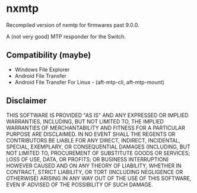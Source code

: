 # nxmtp

Recompiled version of nxmtp for firmwares past 9.0.0.

A (not very good) MTP responder for the Switch.

## Compatibility (maybe)

* Windows File Explorer
* Android File Transfer
* Android File Transfer For Linux - (aft-mtp-cli, aft-mtp-mount)

## Disclaimer

THIS SOFTWARE IS PROVIDED "AS IS" AND ANY EXPRESSED OR IMPLIED WARRANTIES, INCLUDING, BUT NOT LIMITED TO, THE IMPLIED WARRANTIES OF MERCHANTABILITY AND FITNESS FOR A PARTICULAR PURPOSE ARE DISCLAIMED. IN NO EVENT SHALL THE REGENTS OR CONTRIBUTORS BE LIABLE FOR ANY DIRECT, INDIRECT, INCIDENTAL, SPECIAL, EXEMPLARY, OR CONSEQUENTIAL DAMAGES (INCLUDING, BUT NOT LIMITED TO, PROCUREMENT OF SUBSTITUTE GOODS OR SERVICES; LOSS OF USE, DATA, OR PROFITS; OR BUSINESS INTERRUPTION)
HOWEVER CAUSED AND ON ANY THEORY OF LIABILITY, WHETHER IN CONTRACT, STRICT LIABILITY, OR TORT (INCLUDING NEGLIGENCE OR OTHERWISE) ARISING IN ANY WAY OUT OF THE USE OF THIS SOFTWARE, EVEN IF ADVISED OF THE POSSIBILITY OF SUCH DAMAGE.
